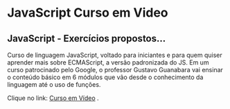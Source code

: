 # JavaScript Curso em Video
## JavaScript - Exercícios propostos...
Curso de linguagem JavaScript, voltado para iniciantes e para quem quiser aprender mais sobre ECMAScript, a versão padronizada do JS. Em um curso patrocinado pelo Google, o professor Gustavo Guanabara vai ensinar o conteúdo básico em 6 módulos que vão desde o conhecimento da linguagem até o uso de funções.

Clique no link: [Curso em Vídeo](https://www.cursoemvideo.com/) .

